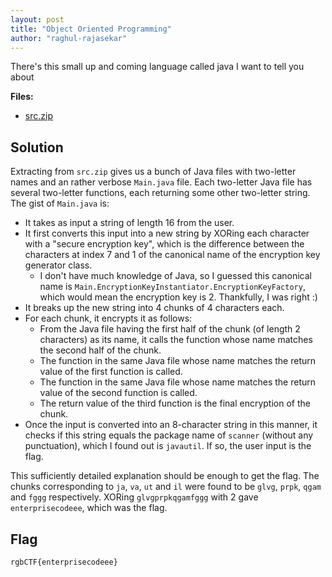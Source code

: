 ```yaml
---
layout: post
title: "Object Oriented Programming"
author: "raghul-rajasekar"
---
```


There's this small up and coming language called java I want to tell you about

**Files:**
- [src.zip]({{site.baseurl}}/assets/Object-Oriented-Programming/src.zip)

## Solution

Extracting from `src.zip` gives us a bunch of Java files with two-letter names and an rather verbose `Main.java` file. Each two-letter Java file has several two-letter functions, each returning some other two-letter string. The gist of `Main.java` is:
- It takes as input a string of length 16 from the user.
- It first converts this input into a new string by XORing each character with a "secure encryption key", which is the difference between the characters at index 7 and 1 of the canonical name of the encryption key generator class.
	- I don't have much knowledge of Java, so I guessed this canonical name is `Main.EncryptionKeyInstantiator.EncryptionKeyFactory`, which would mean the encryption key is 2. Thankfully, I was right :)
- It breaks up the new string into 4 chunks of 4 characters each.
- For each chunk, it encrypts it as follows:
	- From the Java file having the first half of the chunk (of length 2 characters) as its name, it calls the function whose name matches the second half of the chunk.
	- The function in the same Java file whose name matches the return value of the first function is called.
	- The function in the same Java file whose name matches the return value of the second function is called.
	- The return value of the third function is the final encryption of the chunk.
- Once the input is converted into an 8-character string in this manner, it checks if this string equals the package name of `scanner` (without any punctuation), which I found out is `javautil`. If so, the user input is the flag.

This sufficiently detailed explanation should be enough to get the flag. The chunks corresponding to `ja`, `va`, `ut` and `il` were found to be `glvg`, `prpk`, `qgam` and `fggg` respectively. XORing `glvgprpkqgamfggg` with 2 gave `enterprisecodeee`, which was the flag.

## Flag

```
rgbCTF{enterprisecodeee}
```
